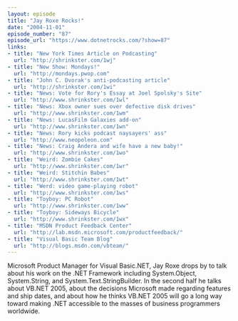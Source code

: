 ```yaml
---
layout: episode
title: "Jay Roxe Rocks!"
date: "2004-11-01"
episode_number: "87"
episode_url: "https://www.dotnetrocks.com/?show=87"
links:
- title: "New York Times Article on Podcasting"
  url: "http://shrinkster.com/1wj"
- title: "New Show: Mondays!"
  url: "http://mondays.pwop.com"
- title: "John C. Dvorak's anti-podcasting article"
  url: "http://shrinkster.com/1wi"
- title: "News: Vote for Rory's Essay at Joel Spolsky's Site"
  url: "http://www.shrinkster.com/1wl"
- title: "News: Xbox owner sues over defective disk drives"
  url: "http://www.shrinkster.com/1wm"
- title: "News: LucasFilm Galaxies add-on"
  url: "http://www.shrinkster.com/1wn"
- title: "News: Rory kicks podcast naysayers' ass"
  url: "http://www.neopoleon.com"
- title: "News: Craig Andera and wife have a new baby!"
  url: "http://www.shrinkster.com/1wo"
- title: "Weird: Zombie Cakes"
  url: "http://www.shrinkster.com/1wr"
- title: "Weird: Stitchin Babes"
  url: "http://www.shrinkster.com/1wt"
- title: "Werd: video game-playing robot"
  url: "http://www.shrinkster.com/1ws"
- title: "Toyboy: PC Robot"
  url: "http://www.shrinkster.com/1ww"
- title: "Toyboy: Sideways Bicycle"
  url: "http://www.shrinkster.com/1wx"
- title: "MSDN Product Feedback Center"
  url: "http://lab.msdn.microsoft.com/productfeedback/"
- title: "Visual Basic Team Blog"
  url: "http://blogs.msdn.com/vbteam/"
---
```


Microsoft Product Manager for Visual Basic.NET, Jay Roxe drops by to talk about his work on the .NET Framework including System.Object, System.String, and System.Text.StringBuilder. In the second half he talks about VB.NET 2005, about the decisions Microsoft made regarding features and ship dates, and about how he thinks VB.NET 2005 will go a long way toward making .NET accessible to the masses of business programmers worldwide.
